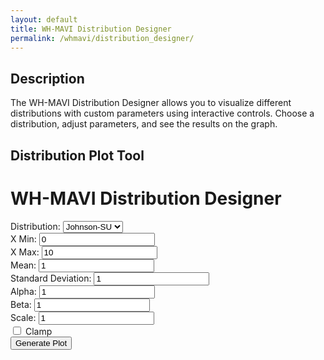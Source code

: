 ```yaml
---
layout: default
title: WH-MAVI Distribution Designer
permalink: /whmavi/distribution_designer/
---
```


## Description
The WH-MAVI Distribution Designer allows you to visualize different distributions with custom parameters using interactive controls. Choose a distribution, adjust parameters, and see the results on the graph.

## Distribution Plot Tool

  <h1>WH-MAVI Distribution Designer</h1>
  <div id="controls">
    <div class="control-group">
      <label for="distribution">Distribution:</label>
      <select id="distribution">
        <option value="johnson-su">Johnson-SU</option>
        <option value="beta">Beta</option>
      </select>
    </div>
    <div class="control-group">
      <label for="xmin">X Min:</label>
      <input type="number" id="xmin" value="0" step="0.1">
    </div>
    <div class="control-group">
      <label for="xmax">X Max:</label>
      <input type="number" id="xmax" value="10" step="0.1">
    </div>
    <div class="control-group">
      <label for="mean">Mean:</label>
      <input type="number" id="mean" value="1" step="0.1">
    </div>
    <div class="control-group">
      <label for="sd">Standard Deviation:</label>
      <input type="number" id="sd" value="1" step="0.1">
    </div>
    <div class="control-group">
      <label for="alpha">Alpha:</label>
      <input type="number" id="alpha" value="1" step="0.1">
    </div>
    <div class="control-group">
      <label for="beta_param">Beta:</label>
      <input type="number" id="beta_param" value="1" step="0.1">
    </div>
    <div class="control-group">
      <label for="scale">Scale:</label>
      <input type="number" id="scale" value="1" step="0.1">
    </div>
    <div class="control-group">
      <input type="checkbox" id="clamp"> Clamp
    </div>
    <button onclick="plotDistribution()">Generate Plot</button>
  </div>
  <canvas id="distributionChart" width="800" height="400"></canvas>

  <script>
    function plotDistribution() {
      const distribution = document.getElementById("distribution").value;
      const xmin = parseFloat(document.getElementById("xmin").value);
      const xmax = parseFloat(document.getElementById("xmax").value);
      const mean = parseFloat(document.getElementById("mean").value);
      const sd = parseFloat(document.getElementById("sd").value);
      const alpha = parseFloat(document.getElementById("alpha").value);
      const beta_param = parseFloat(document.getElementById("beta_param").value);
      const scale = parseFloat(document.getElementById("scale").value);
      const clamp = document.getElementById("clamp").checked;

      const x_values = [];
      const step = (xmax - xmin) / 10000;

      for (let x = xmin; x <= xmax; x += step) {
        x_values.push(x);
      }

      let y_values = [];

      if (distribution === "johnson-su") {
        y_values = x_values.map((x) => {
          if (sd === 0) {
            return mean;
          }
          // Mock implementation of Johnson-SU distribution (simplified)
          return Math.exp(-0.5 * Math.pow((x - mean) / sd, 2));
        });

        if (clamp) {
          y_values = y_values.map((y, i) => {
            if (x_values[i] < 0 || x_values[i] > 1) {
              return 0;
            }
            return y;
          });
        }

      } else if (distribution === "beta") {
        y_values = x_values.map((x) => {
          // Mock implementation of Beta distribution (simplified)
          return Math.pow(x, alpha - 1) * Math.pow(1 - x, beta_param - 1);
        });
      }

      const ctx = document.getElementById("distributionChart").getContext("2d");
      new Chart(ctx, {
        type: "line",
        data: {
          labels: x_values,
          datasets: [
            {
              label: "Sample Distribution",
              data: y_values,
              borderColor: "blue",
              fill: false,
            },
          ],
        },
        options: {
          scales: {
            x: {
              type: "linear",
              position: "bottom",
            },
          },
        },
      });
    }
  </script>
